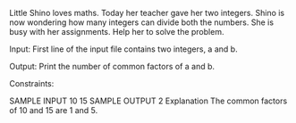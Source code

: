 Little Shino loves maths. Today her teacher gave her two integers. Shino is now wondering how many integers can divide both the numbers.
She is busy with her assignments. Help her to solve the problem.

Input:
First line of the input file contains two integers, a and b.

Output:
Print the number of common factors of a and b.

Constraints:

SAMPLE INPUT 
10 15
SAMPLE OUTPUT 
2
Explanation
The common factors of 10 and 15 are 1 and 5.
